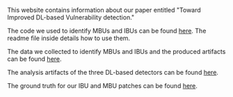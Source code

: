 This website contains information about our paper entitled "Toward Improved DL-based Vulnerability detection."

The code we used to identify MBUs and IBUs can be found [here](code.zip). The readme file inside details how to use them.

The data we collected to identify MBUs and IBUs and the produced artifacts can be found [here]().

The analysis artifacts of the three DL-based detectors can be found [here]().

The ground truth for our IBU and MBU patches can be found [here](). 
